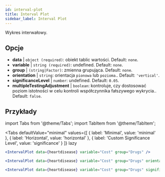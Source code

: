 ```yaml
---
id: interval-plot
title: Interval Plot
sidebar_label: Interval Plot
---
```


Wykres interwałowy.

## Opcje

* __data__ | `object (required)`: obiekt tablic wartości. Default: `none`.
* __variable__ | `string (required)`: undefined. Default: `none`.
* __group__ | `(string|Factor)`: zmienna grupująca. Default: `none`.
* __orientation__ | `string`: orientacja `pionowa` lub `pozioma`.. Default: `'vertical'`.
* __significanceLevel__ | `number`: undefined. Default: `0.05`.
* __multipleTestingAdjustment__ | `boolean`: kontroluje, czy dostosować poziom istotności w celu kontroli współczynnika fałszywego wykrycia.. Default: `false`.


## Przykłady

import Tabs from '@theme/Tabs';
import TabItem from '@theme/TabItem';

<Tabs
    defaultValue="minimal"
    values={[
        { label: 'Minimal', value: 'minimal' },
        { label: 'Horizontal', value: 'horizontal' },
        { label: 'Custom Significance Level', value: 'significance' }
    ]}
    lazy
>

<TabItem value="minimal">

```jsx live
<IntervalPlot data={heartdisease} variable="Cost" group="Drugs" />
```
</TabItem>

<TabItem value="horizontal">

```jsx live
<IntervalPlot data={heartdisease} variable="Cost" group="Drugs" orientation="horizontal" />
```

</TabItem>

<TabItem value="significance">

```jsx live
<IntervalPlot data={heartdisease} variable="Cost" group="Drugs" significanceLevel={0.01} />
```
</TabItem>

</Tabs>
